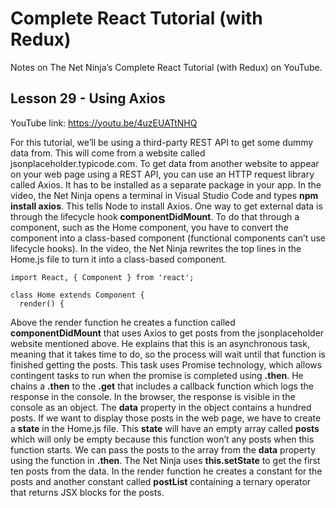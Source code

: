 # Complete React Tutorial (with Redux)

Notes on The Net Ninja’s Complete React Tutorial (with Redux) on YouTube.

## Lesson 29 - Using Axios

YouTube link: https://youtu.be/4uzEUATtNHQ

For this tutorial, we’ll be using a third-party REST API to get some dummy data from. This will come from a website called jsonplaceholder.typicode.com. To get data from another website to appear on your web page using a REST API, you can use an HTTP request library called Axios. It has to be installed as a separate package in your app. In the video, the Net Ninja opens a terminal in Visual Studio Code and types __npm install axios__. This tells Node to install Axios. One way to get external data is through the lifecycle hook __componentDidMount__. To do that through a component, such as the Home component, you have to convert the component into a class-based component (functional components can’t use lifecycle hooks). In the video, the Net Ninja rewrites the top lines in the Home.js file to turn it into a class-based component.
```
import React, { Component } from 'react';

class Home extends Component {
  render() {
```
Above the render function he creates a function called __componentDidMount__ that uses Axios to get posts from the jsonplaceholder website mentioned above. He explains that this is an asynchronous task, meaning that it takes time to do, so the process will wait until that function is finished getting the posts. This task uses Promise technology, which allows contingent tasks to run when the promise is completed using __.then__. He chains a __.then__ to the __.get__ that includes a callback function which logs the response in the console. In the browser, the response is visible in the console as an object. The __data__ property in the object contains a hundred posts. If we want to display those posts in the web page, we have to create a __state__ in the Home.js file. This __state__ will have an empty array called __posts__ which will only be empty because this function won’t any posts when this function starts. We can pass the posts to the array from the __data__ property using the function in __.then__. The Net Ninja uses __this.setState__ to get the first ten posts from the data. In the render function he creates a constant for the posts and another constant called __postList__ containing a ternary operator that returns JSX blocks for the posts.
